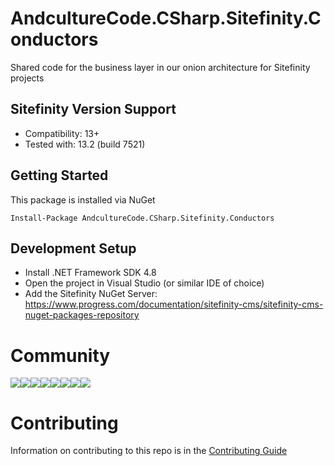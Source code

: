 # AndcultureCode.CSharp.Sitefinity.Conductors
Shared code for the business layer in our onion architecture for Sitefinity projects

## Sitefinity Version Support
- Compatibility: 13+
- Tested with: 13.2 (build 7521)

## Getting Started

This package is installed via NuGet

```
Install-Package AndcultureCode.CSharp.Sitefinity.Conductors
```

## Development Setup

* Install .NET Framework SDK 4.8
* Open the project in Visual Studio (or similar IDE of choice)
* Add the Sitefinity NuGet Server: https://www.progress.com/documentation/sitefinity-cms/sitefinity-cms-nuget-packages-repository

# Community

[![](https://sourcerer.io/fame/andCulture/AndcultureCode/AndcultureCode.CSharp.Sitefinity.Core/images/0)](https://sourcerer.io/fame/andCulture/AndcultureCode/AndcultureCode.CSharp.Sitefinity.Core/links/0)[![](https://sourcerer.io/fame/andCulture/AndcultureCode/AndcultureCode.CSharp.Sitefinity.Core/images/1)](https://sourcerer.io/fame/andCulture/AndcultureCode/AndcultureCode.CSharp.Sitefinity.Core/links/1)[![](https://sourcerer.io/fame/andCulture/AndcultureCode/AndcultureCode.CSharp.Sitefinity.Core/images/2)](https://sourcerer.io/fame/andCulture/AndcultureCode/AndcultureCode.CSharp.Sitefinity.Core/links/2)[![](https://sourcerer.io/fame/andCulture/AndcultureCode/AndcultureCode.CSharp.Sitefinity.Core/images/3)](https://sourcerer.io/fame/andCulture/AndcultureCode/AndcultureCode.CSharp.Sitefinity.Core/links/3)[![](https://sourcerer.io/fame/andCulture/AndcultureCode/AndcultureCode.CSharp.Sitefinity.Core/images/4)](https://sourcerer.io/fame/andCulture/AndcultureCode/AndcultureCode.CSharp.Sitefinity.Core/links/4)[![](https://sourcerer.io/fame/andCulture/AndcultureCode/AndcultureCode.CSharp.Sitefinity.Core/images/5)](https://sourcerer.io/fame/andCulture/AndcultureCode/AndcultureCode.CSharp.Sitefinity.Core/links/5)[![](https://sourcerer.io/fame/andCulture/AndcultureCode/AndcultureCode.CSharp.Sitefinity.Core/images/6)](https://sourcerer.io/fame/andCulture/AndcultureCode/AndcultureCode.CSharp.Sitefinity.Core/links/6)[![](https://sourcerer.io/fame/andCulture/AndcultureCode/AndcultureCode.CSharp.Sitefinity.Core/images/7)](https://sourcerer.io/fame/andCulture/AndcultureCode/AndcultureCode.CSharp.Sitefinity.Core/links/7)

# Contributing

Information on contributing to this repo is in the [Contributing Guide](CONTRIBUTING.md)